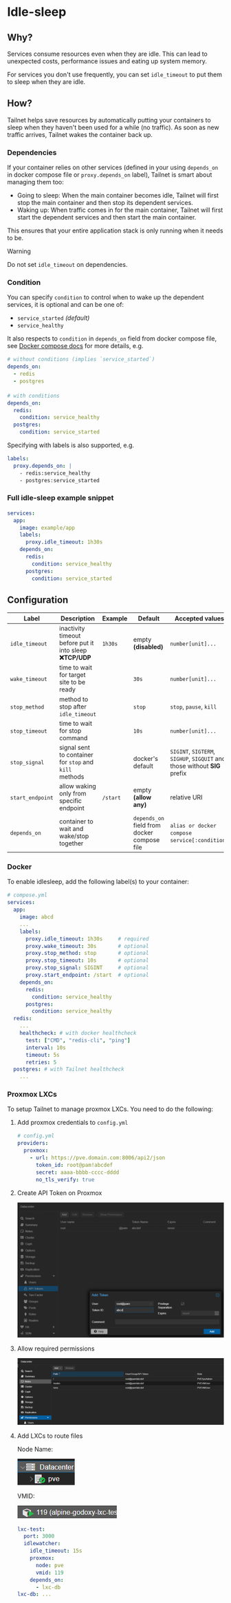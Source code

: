 # Idle-sleep

## Why?

Services consume resources even when they are idle. This can lead to unexpected costs, performance issues and eating up system memory.

For services you don't use frequently, you can set `idle_timeout` to put them to sleep when they are idle.

## How?

Tailnet helps save resources by automatically putting your containers to sleep when they haven't been used for a while (no traffic). As soon as new traffic arrives, Tailnet wakes the container back up.

### Dependencies

If your container relies on other services (defined in your using `depends_on` in docker compose file or `proxy.depends_on` label), Tailnet is smart about managing them too:

- Going to sleep: When the main container becomes idle, Tailnet will first stop the main container and then stop its dependent services.
- Waking up: When traffic comes in for the main container, Tailnet will first start the dependent services and then start the main container.

This ensures that your entire application stack is only running when it needs to be.

> [!WARNING]
>
> Do not set `idle_timeout` on dependencies.

### Condition

You can specify `condition` to control when to wake up the dependent services, it is optional and can be one of:

- `service_started` _(default)_
- `service_healthy`

It also respects to `condition` in `depends_on` field from docker compose file, see [Docker compose docs](https://docs.docker.com/compose/how-tos/startup-order/) for more details, e.g.

```yaml
# without conditions (implies `service_started`)
depends_on:
  - redis
  - postgres

# with conditions
depends_on:
  redis:
    condition: service_healthy
  postgres:
    condition: service_started
```

Specifying with labels is also supported, e.g.

```yaml
labels:
  proxy.depends_on: |
    - redis:service_healthy
    - postgres:service_started
```

### Full idle-sleep example snippet

```yaml
services:
  app:
    image: example/app
    labels:
      proxy.idle_timeout: 1h30s
    depends_on:
      redis:
        condition: service_healthy
      postgres:
        condition: service_started
```

## Configuration

| Label            | Description                                                   | Example  | Default                                                 | Accepted values                                                           |
| ---------------- | ------------------------------------------------------------- | -------- | ------------------------------------------------------- | ------------------------------------------------------------------------- |
| `idle_timeout`   | inactivity timeout before put it into sleep<br/>**❌TCP/UDP** | `1h30s`  | empty **(disabled)**                                    | `number[unit]...`                                                         |
| `wake_timeout`   | time to wait for target site to be ready                      |          | `30s`                                                   | `number[unit]...`                                                         |
| `stop_method`    | method to stop after `idle_timeout`                           |          | `stop`                                                  | `stop`, `pause`, `kill`                                                   |
| `stop_timeout`   | time to wait for stop command                                 |          | `10s`                                                   | `number[unit]...`                                                         |
| `stop_signal`    | signal sent to container for `stop` and `kill` methods        |          | docker's default                                        | `SIGINT`, `SIGTERM`, `SIGHUP`, `SIGQUIT` and those without **SIG** prefix |
| `start_endpoint` | allow waking only from specific endpoint                      | `/start` | empty **(allow any)**                                   | relative URI                                                              |
| `depends_on`     | container to wait and wake/stop together                      |          | `depends_on` field from docker compose file | `alias or docker compose service[:condition]` |

### Docker

To enable idlesleep, add the following label(s) to your container:

```yaml
# compose.yml
services:
  app:
    image: abcd
    ...
    labels:
      proxy.idle_timeout: 1h30s     # required
      proxy.wake_timeout: 30s       # optional
      proxy.stop_method: stop       # optional
      proxy.stop_timeout: 10s       # optional
      proxy.stop_signal: SIGINT     # optional
      proxy.start_endpoint: /start  # optional
    depends_on:
      redis:
        condition: service_healthy
      postgres:
        condition: service_healthy
  redis:
    ...
    healthcheck: # with docker healthcheck
      test: ["CMD", "redis-cli", "ping"]
      interval: 10s
      timeout: 5s
      retries: 5
  postgres: # with Tailnet healthcheck
    ...
```

### Proxmox LXCs

To setup Tailnet to manage proxmox LXCs. You need to do the following:

1. Add proxmox credentials to `config.yml`

    ```yaml
    # config.yml
    providers:
      proxmox:
        - url: https://pve.domain.com:8006/api2/json
          token_id: root@pam!abcdef
          secret: aaaa-bbbb-cccc-dddd
          no_tls_verify: true
    ```

2. Create API Token on Proxmox

    ![Proxmox API Token](images/proxmox-api-token.png)

3. Allow required permissions

    ![Proxmox Permissions](images/proxmox-permissions.png)

4. Add LXCs to route files

    Node Name:

    ![Proxmox Node Name](images/proxmox-node.png)

    VMID:

    ![Proxmox LXC VMID](images/proxmox-lxc-vmid.png)

    ```yaml
    lxc-test:
      port: 3000
      idlewatcher:
        idle_timeout: 15s
        proxmox:
          node: pve
          vmid: 119
        depends_on:
          - lxc-db
    lxc-db: ...
    ```

